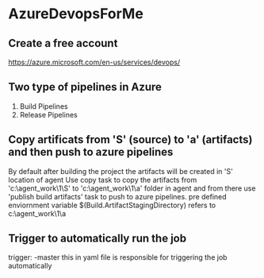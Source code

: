 # AzureDevopsForMe
## Create a free account 
https://azure.microsoft.com/en-us/services/devops/
## Two type of pipelines in Azure
1. Build Pipelines
2. Release Pipelines
## Copy artificats from 'S' (source) to 'a' (artifacts) and then push to azure pipelines
By default after building the project the artifacts will be created in 'S' location of agent
Use copy task to copy the artifacts from 'c:\agent_work\1\S' to 'c:\agent_work\1\a' folder in agent and from there use 'publish build artifacts' task to push to azure pipelines.
pre defined enviornment variable $(Build.ArtifactStagingDirectory) refers to c:\agent_work\1\a
## Trigger to automatically run the job
trigger:
 -master
this in yaml file is responsible for triggering the job automatically
